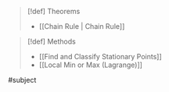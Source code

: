 
>[!def] Theorems 
>- [[Chain Rule | Chain Rule]]


>[!def] Methods
>- [[Find and Classify Stationary Points]]
>- [[Local Min or Max (Lagrange)]]

#subject